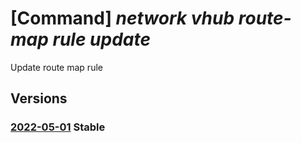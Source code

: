 # [Command] _network vhub route-map rule update_

Update route map rule

## Versions

### [2022-05-01](/Resources/mgmt-plane/L3N1YnNjcmlwdGlvbnMve30vcmVzb3VyY2Vncm91cHMve30vcHJvdmlkZXJzL21pY3Jvc29mdC5uZXR3b3JrL3ZpcnR1YWxodWJzL3t9L3JvdXRlbWFwcy97fQ==/2022-05-01.xml) **Stable**

<!-- mgmt-plane /subscriptions/{}/resourcegroups/{}/providers/microsoft.network/virtualhubs/{}/routemaps/{} 2022-05-01 properties.rules[] -->
